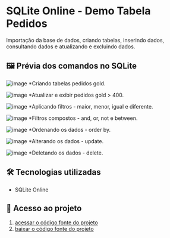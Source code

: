 # SQLite Online - Demo Tabela Pedidos

Importação da base de dados, criando tabelas, inserindo dados, consultando dados e atualizando e excluindo dados. 

## 🖼 Prévia dos comandos no SQLite

![image](https://github.com/user-attachments/assets/48b318c4-a28d-48af-af36-c0260fd3fca1)
*Criando tabelas pedidos gold.

![image](https://github.com/user-attachments/assets/1ff0da2d-a0cb-446a-9a0b-5fa5232cba31)
*Atualizar e exibir pedidos gold > 400.

![image](https://github.com/user-attachments/assets/88d91a83-42ae-428f-9a4d-1c93b80e69ec)
*Aplicando filtros - maior, menor, igual e diferente.

![image](https://github.com/user-attachments/assets/b9870490-b5be-41b7-81da-70dc3a60545a)
*Filtros compostos - and, or, not e between.

![image](https://github.com/user-attachments/assets/bfadafd0-464f-4f85-8f8e-2d3efc7fd6a8)
*Ordenando os dados - order by.

![image](https://github.com/user-attachments/assets/f4bf0e5c-e8dc-439f-9391-c74fe3e0ed99)
*Alterando os dados - update.

![image](https://github.com/user-attachments/assets/f271de50-686f-483b-8a6d-6d481d70f24c)
*Deletando os dados - delete.

## 🛠 Tecnologias utilizadas

- SQLite Online

## 📁 Acesso ao projeto

1. [acessar o código fonte do projeto]()
2. [baixar o código fonte do projeto]()
